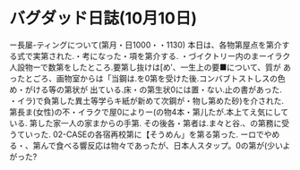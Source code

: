 # バグダッド日誌(10月10日)

ー長屡-ティングについて(第月・日1000・・1130)
本日は、各物第屋点を第介する式で実第された.・考になった・項を第介する.
・づイクトリー内のまーイラク人設物ーで数第をしたところ.要第し抜けは[め′、一生上の要■について、質が
あったとごろ、画物室からは「当鋼は.を0第を受けた後.コンバブトストしスの色め・がける等の第状が
出ている.床・の第生状0には置・ない.止の書があった.
・イラ)で負第した異土等学らキ紙が新めて次鋼が・物し第めた砂)を介された.
第長ま(女性)の不・イラクで屋0によりー(の物4本・第儿たが.本上てえ気にしている.
第した家一人の家まからの手第.
その後各・第者は.ま々と谷.、の第務に受うていった.
02-CASEの各宿再校第に【そうめん」を第る第った.
ーロでやめる・、第んで食べる響反応は物々であったが、日本人スタップ。0の第が(少いよがった?
